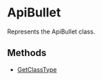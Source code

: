 # ApiBullet

Represents the ApiBullet class.

## Methods

- [GetClassType](./Methods/GetClassType.md)
